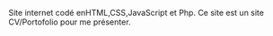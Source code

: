 Site internet codé enHTML,CSS,JavaScript et Php. Ce site est un site CV/Portofolio pour me présenter. 